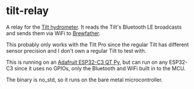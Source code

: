 # tilt-relay

A relay for the [Tilt hydrometer](https://tilthydrometer.com). It reads the Tilt's Bluetooth LE broadcasts and sends them via WiFi to [Brewfather](https://brewfather.app).

This probably only works with the Tilt Pro since the regular Tilt has different sensor precision and I don't own a regular Tilt to test with.

This is running on an [Adafruit ESP32-C3 QT Py](https://learn.adafruit.com/adafruit-qt-py-esp32-c3-wifi-dev-board), but can run on any ESP32-C3 since it uses no GPIOs, only the Bluetooth and WiFi built in to the MCU.

The binary is no_std, so it runs on the bare metal microcontroller.

